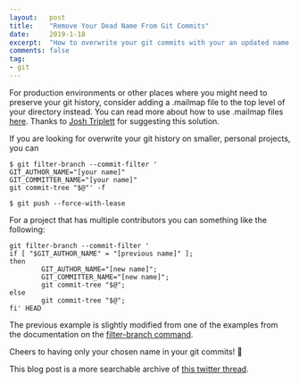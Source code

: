 ```yaml
---
layout:   post
title:    "Remove Your Dead Name From Git Commits"
date:     2019-1-18
excerpt:  "How to overwrite your git commits with your an updated name!"
comments: false
tag:
- git
---
```


For production environments or other places where you might need to
preserve your git history, consider adding a .mailmap file to the top
level of your directory instead. You can read more about how to use
.mailmap files [here](https://git-scm.com/docs/git-check-mailmap).
Thanks to [Josh Triplett](https://twitter.com/josh_triplett) for
suggesting this solution.

If you are looking for overwrite your git history on smaller,
personal projects, you can
```
$ git filter-branch --commit-filter '
GIT_AUTHOR_NAME="[your name]"
GIT_COMMITTER_NAME="[your name]"
git commit-tree "$@"' -f
```

```
$ git push --force-with-lease
```

For a project that has multiple contributors you can something like the following:
```
git filter-branch --commit-filter '
if [ "$GIT_AUTHOR_NAME" = "[previous name]" ];
then
        GIT_AUTHOR_NAME="[new name]";
        GIT_COMMITTER_NAME="[new name]";
        git commit-tree "$@";
else
        git commit-tree "$@";
fi' HEAD
```

The previous example is slightly modified from one of the
examples from the documentation on the
[filter-branch command](https://git-scm.com/docs/git-filter-branch).

Cheers to having only your chosen name in your git commits! 🎉

This blog post is a more searchable archive of [this twitter
thread](https://twitter.com/DebugSteven/status/1082402318539243520).
